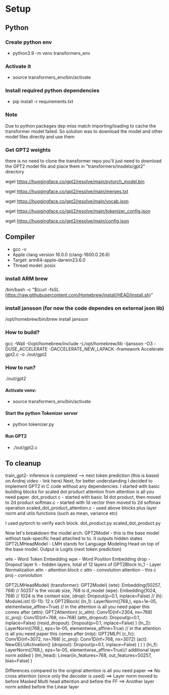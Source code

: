 
# Setup 

## Python

### Create python env
* python3.9 -m venv transformers_env
### Activate it
* source transformers_env/bin/activate
### Install required python dependencies
* pip install -r requirements.txt

### Note 
Due to python packages dep miss match importing/loading to cache the transformer model failed. 
So solution was to download the model and other model files 
directly and use them

### Get GPT2 weights
there is no need to clone the transformer repo
you'll just need to download the GPT2 model fils and place them in "transformers/models/gpt2" directory

wget https://huggingface.co/gpt2/resolve/main/pytorch_model.bin 

wget https://huggingface.co/gpt2/resolve/main/merges.txt

wget https://huggingface.co/gpt2/resolve/main/vocab.json

wget https://huggingface.co/gpt2/resolve/main/tokenizer_config.json

wget https://huggingface.co/gpt2/resolve/main/config.json



## Compiler
* gcc -v
* Apple clang version 16.0.0 (clang-1600.0.26.6)
* Target: arm64-apple-darwin23.6.0
* Thread model: posix


### install ARM brew 
/bin/bash -c "$(curl -fsSL https://raw.githubusercontent.com/Homebrew/install/HEAD/install.sh)"
### install jansson (for now the code dependes on external json lib)
/opt/homebrew/bin/brew install jansson

### How to build?
gcc -Wall -I/opt/homebrew/include -L/opt/homebrew/lib -ljansson -O3 -DUSE_ACCELERATE -DACCELERATE_NEW_LAPACK -framework Accelerate gpt2.c -o ./out/gpt2

### How to run?
./out/gpt2
#### Activate venv:
* source transformers_env/bin/activate

#### Start the python Tokenizer server
* python tokenizer.py

#### Run GPT2
* ./out/gpt2.c


## To cleanup

train_gpt2- inference is completed --> next token prediction (this is based on Andrej video - link here)
Next, for better understanding I decided to implement GPT2 in C code without any dependencies.
I started with basic building blocks for scaled dot product attention from attention is all you need paper.
dot_product.c - started with basic 1d dot product, then moved to 2d product 
softmax.c - started with 1d vector then moved to 2d softmax operation
scaled_dot_product_attention.c - used above blocks plus layer norm and utils functions (such as mean, variance etc)

I used pytorch to verify each block.
dot_product.py
scaled_dot_product.py


Now let's breakdown the model arch:
GPT2Model - this is the base model without task-specific head attached to to. it outputs hidden states
GPT2LMHeadModel - LMH stands for Language Modeling Head on top of the base model. Output is Logits (next token prediction)


wte - Word Token Embedding 
wpe - Word Position Embedding
drop - Dropout layer
h - hidden layers, total of 12 layers of GPT2Block
    ln_1 - Layer Normalization
    attn - attention block
        c attn - convolution attention - this 
        c proj - convolution 

GPT2LMHeadModel(
  (transformer): GPT2Model(
    (wte): Embedding(50257, 768) // 50257 is the vocab size, 768 is d_model
    (wpe): Embedding(1024, 768)  // 1024 is the context size, 
    (drop): Dropout(p=0.1, inplace=False) // 
    (h): ModuleList(
      (0-11): 12 x GPT2Block(
        (ln_1): LayerNorm((768,), eps=1e-05, elementwise_affine=True) // in the attention is all you need paper this comes after
        (attn): GPT2Attention(
          (c_attn): Conv1D(nf=2304, nx=768)
          (c_proj): Conv1D(nf=768, nx=768)
          (attn_dropout): Dropout(p=0.1, inplace=False)
          (resid_dropout): Dropout(p=0.1, inplace=False)
        )
        (ln_2): LayerNorm((768,), eps=1e-05, elementwise_affine=True) // in the attention is all you need paper this comes after
        (mlp): GPT2MLP(
          (c_fc): Conv1D(nf=3072, nx=768)
          (c_proj): Conv1D(nf=768, nx=3072)
          (act): NewGELUActivation()
          (dropout): Dropout(p=0.1, inplace=False)
        )
      )
    )
    (ln_f): LayerNorm((768,), eps=1e-05, elementwise_affine=True)// additional layer norm added 
  )
  (lm_head): Linear(in_features=768, out_features=50257, bias=False)
)

Differences compared to the original attention is all you need paper
==> No cross attention (since only the decoder is used)
==> Layer norm moved to before Masked Multi head attention and before the FF 
==> Another layer norm added before the Linear layer
